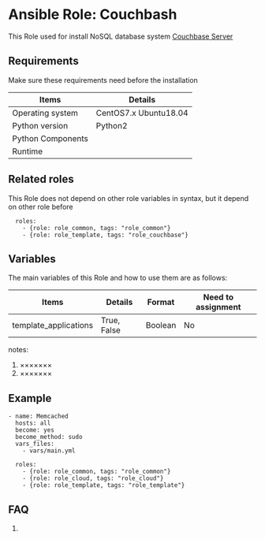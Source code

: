 Ansible Role: Couchbash
=========

This Role used for install NoSQL database system [Couchbase Server](https://www.couchbase.com/)

## Requirements

Make sure these requirements need before the installation

| **Items**      | **Details** |
| ------------------| ------------------|
| Operating system | CentOS7.x Ubuntu18.04|
| Python version | Python2  |
| Python Components |    |
| Runtime |  |


## Related roles

This Role does not depend on other role variables in syntax, but it depend on other role before

```
  roles:
    - {role: role_common, tags: "role_common"}
    - {role: role_template, tags: "role_couchbase"}
```


## Variables

The main variables of this Role and how to use them are as follows:

| **Items**      | **Details** | **Format**  | **Need to assignment** |
| ------------------| ------------------|-----|-----|
| template_applications | True, False | Boolean | No |

notes: 

1. ×××××××
2. ×××××××

## Example

```
- name: Memcached
  hosts: all
  become: yes
  become_method: sudo 
  vars_files:
    - vars/main.yml 

  roles:
    - {role: role_common, tags: "role_common"}
    - {role: role_cloud, tags: "role_cloud"}
    - {role: role_template, tags: "role_template"}
```

## FAQ

1. 
